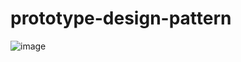 # prototype-design-pattern

![image](https://github.com/user-attachments/assets/9971e849-bbb9-40f9-8f73-ef673e9452af)
